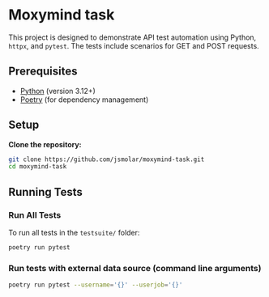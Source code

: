 # Moxymind task

This project is designed to demonstrate API test automation using Python, `httpx`, and `pytest`. The tests include scenarios for GET and POST requests.

## Prerequisites

- [Python](https://www.python.org/downloads/) (version 3.12+)
- [Poetry](https://python-poetry.org/docs/#installation) (for dependency management)

## Setup

**Clone the repository:**

```bash
git clone https://github.com/jsmolar/moxymind-task.git
cd moxymind-task
```

## Running Tests

### Run All Tests

To run all tests in the `testsuite/` folder:

```bash
poetry run pytest
```

### Run tests with external data source (command line arguments)

```bash
poetry run pytest --username='{}' --userjob='{}'
```